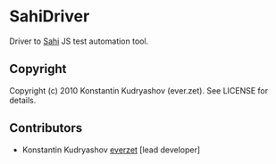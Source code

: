SahiDriver
==========

Driver to [Sahi](http://sahi.co.in/w/sahi) JS test automation tool.

Copyright
---------

Copyright (c) 2010 Konstantin Kudryashov (ever.zet). See LICENSE for details.

Contributors
------------

* Konstantin Kudryashov [everzet](http://github.com/everzet) [lead developer]